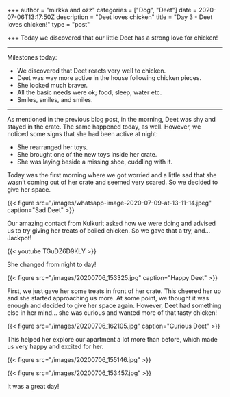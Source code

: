 +++
author = "mirkka and ozz"
categories = ["Dog", "Deet"]
date = 2020-07-06T13:17:50Z
description = "Deet loves chicken"
title = "Day 3 - Deet loves chicken!"
type = "post"

+++
Today we discovered that our little Deet has a strong love for chicken!

***

Milestones today:

* We discovered that Deet reacts very well to chicken.
* Deet was way more active in the house following chicken pieces.
* She looked much braver.
* All the basic needs were ok; food, sleep, water etc.
* Smiles, smiles, and smiles.

***

As mentioned in the previous blog post, in the morning, Deet was shy and stayed in the crate. The same happened today, as well. However, we noticed some signs that she had been active at night:

* She rearranged her toys.
* She brought one of the new toys inside her crate.
* She was laying beside a missing shoe, cuddling with it.

Today was the first morning where we got worried and a little sad that she wasn’t coming out of her crate and seemed very scared. So we decided to give her space.

{{< figure src="/images/whatsapp-image-2020-07-09-at-13-11-14.jpeg" caption="Sad Deet" >}}

Our amazing contact from Kulkurit asked how we were doing and advised us to try giving her treats of boiled chicken. So we gave that a try, and… Jackpot!

{{< youtube TGuDZ6D9KLY >}}

She changed from night to day!

{{< figure src="/images/20200706_153325.jpg" caption="Happy Deet" >}}

First, we just gave her some treats in front of her crate. This cheered her up and she started approaching us more. At some point, we thought it was enough and decided to give her space again. However, Deet had something else in her mind… she was curious and wanted more of that tasty chicken!

{{< figure src="/images/20200706_162105.jpg" caption="Curious Deet" >}}

This helped her explore our apartment a lot more than before, which made us very happy and excited for her.

{{< figure src="/images/20200706_155146.jpg" >}}

{{< figure src="/images/20200706_153457.jpg" >}}

It was a great day!